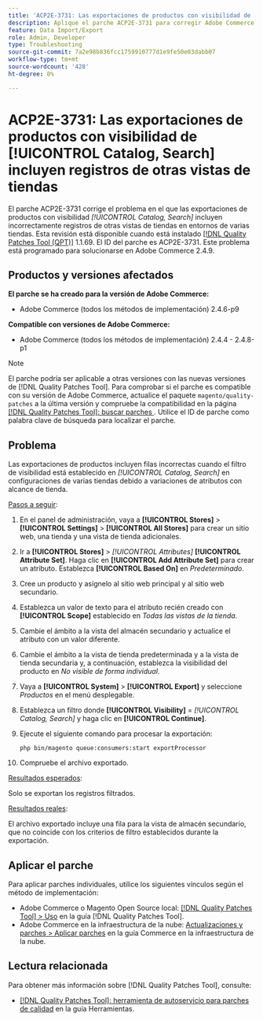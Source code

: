 ```yaml
---
title: 'ACP2E-3731: Las exportaciones de productos con visibilidad de [!UICONTROL Catalog, Search] incluyen registros de otras vistas de tiendas'
description: Aplique el parche ACP2E-3731 para corregir Adobe Commerce donde las exportaciones de productos con el filtro de visibilidad establecido en [!UICONTROL Catalog, Search] incluyen filas incorrectas en configuraciones de varias tiendas debido a variaciones de atributos con alcance de tienda.
feature: Data Import/Export
role: Admin, Developer
type: Troubleshooting
source-git-commit: 7a2e98b836fcc1759910777d1e9fe50e03dabb07
workflow-type: tm+mt
source-wordcount: '428'
ht-degree: 0%

---
```



# ACP2E-3731: Las exportaciones de productos con visibilidad de [!UICONTROL Catalog, Search] incluyen registros de otras vistas de tiendas

El parche ACP2E-3731 corrige el problema en el que las exportaciones de productos con visibilidad *[!UICONTROL Catalog, Search]* incluyen incorrectamente registros de otras vistas de tiendas en entornos de varias tiendas. Esta revisión está disponible cuando está instalado [[!DNL Quality Patches Tool (QPT)]](/help/tools/quality-patches-tool/quality-patches-tool-to-self-serve-quality-patches.md) 1.1.69. El ID del parche es ACP2E-3731. Este problema está programado para solucionarse en Adobe Commerce 2.4.9.

## Productos y versiones afectados

**El parche se ha creado para la versión de Adobe Commerce:**

* Adobe Commerce (todos los métodos de implementación) 2.4.6-p9

**Compatible con versiones de Adobe Commerce:**

* Adobe Commerce (todos los métodos de implementación) 2.4.4 - 2.4.8-p1

>[!NOTE]
>
>El parche podría ser aplicable a otras versiones con las nuevas versiones de [!DNL Quality Patches Tool]. Para comprobar si el parche es compatible con su versión de Adobe Commerce, actualice el paquete `magento/quality-patches` a la última versión y compruebe la compatibilidad en la página [[!DNL Quality Patches Tool]: buscar parches ](https://experienceleague.adobe.com/tools/commerce-quality-patches/index.html). Utilice el ID de parche como palabra clave de búsqueda para localizar el parche.

## Problema

Las exportaciones de productos incluyen filas incorrectas cuando el filtro de visibilidad está establecido en *[!UICONTROL Catalog, Search]* en configuraciones de varias tiendas debido a variaciones de atributos con alcance de tienda.

<u>Pasos a seguir</u>:

1. En el panel de administración, vaya a **[!UICONTROL Stores]** > **[!UICONTROL Settings]** > **[!UICONTROL All Stores]** para crear un sitio web, una tienda y una vista de tienda adicionales.
1. Ir a **[!UICONTROL Stores]** > *[!UICONTROL Attributes]* **[!UICONTROL Attribute Set]**. Haga clic en **[!UICONTROL Add Attribute Set]** para crear un atributo. Establezca **[!UICONTROL Based On]** en *Predeterminado*.
1. Cree un producto y asígnelo al sitio web principal y al sitio web secundario.
1. Establezca un valor de texto para el atributo recién creado con **[!UICONTROL Scope]** establecido en *Todas las vistas de la tienda*.
1. Cambie el ámbito a la vista del almacén secundario y actualice el atributo con un valor diferente.
1. Cambie el ámbito a la vista de tienda predeterminada y a la vista de tienda secundaria y, a continuación, establezca la visibilidad del producto en *No visible de forma individual*.
1. Vaya a **[!UICONTROL System]** > **[!UICONTROL Export]** y seleccione *Productos* en el menú desplegable.
1. Establezca un filtro donde **[!UICONTROL Visibility]** = *[!UICONTROL Catalog, Search]* y haga clic en **[!UICONTROL Continue]**.
1. Ejecute el siguiente comando para procesar la exportación:

   ```
   php bin/magento queue:consumers:start exportProcessor
   ```

1. Compruebe el archivo exportado.

<u>Resultados esperados</u>:

Solo se exportan los registros filtrados.

<u>Resultados reales</u>:

El archivo exportado incluye una fila para la vista de almacén secundario, que no coincide con los criterios de filtro establecidos durante la exportación.

## Aplicar el parche

Para aplicar parches individuales, utilice los siguientes vínculos según el método de implementación:

* Adobe Commerce o Magento Open Source local: [[!DNL Quality Patches Tool] > Uso](/help/tools/quality-patches-tool/usage.md) en la guía [!DNL Quality Patches Tool].
* Adobe Commerce en la infraestructura de la nube: [Actualizaciones y parches > Aplicar parches](https://experienceleague.adobe.com/docs/commerce-cloud-service/user-guide/develop/upgrade/apply-patches.html) en la guía Commerce en la infraestructura de la nube.

## Lectura relacionada

Para obtener más información sobre [!DNL Quality Patches Tool], consulte:

* [[!DNL Quality Patches Tool]: herramienta de autoservicio para parches de calidad](/help/tools/quality-patches-tool/quality-patches-tool-to-self-serve-quality-patches.md) en la guía Herramientas.
